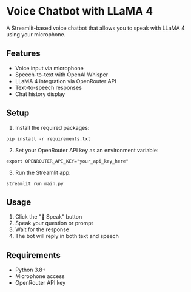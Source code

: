 # Voice Chatbot with LLaMA 4

A Streamlit-based voice chatbot that allows you to speak with LLaMA 4 using your microphone.

## Features

- Voice input via microphone
- Speech-to-text with OpenAI Whisper
- LLaMA 4 integration via OpenRouter API
- Text-to-speech responses
- Chat history display

## Setup

1. Install the required packages:
```
pip install -r requirements.txt
```

2. Set your OpenRouter API key as an environment variable:
```
export OPENROUTER_API_KEY="your_api_key_here"
```

3. Run the Streamlit app:
```
streamlit run main.py
```

## Usage

1. Click the "🎤 Speak" button
2. Speak your question or prompt
3. Wait for the response
4. The bot will reply in both text and speech

## Requirements

- Python 3.8+
- Microphone access
- OpenRouter API key
```

